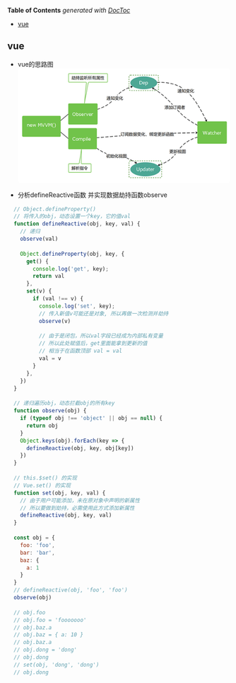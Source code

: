 <!-- START doctoc generated TOC please keep comment here to allow auto update -->
<!-- DON'T EDIT THIS SECTION, INSTEAD RE-RUN doctoc TO UPDATE -->
**Table of Contents**  *generated with [DocToc](https://github.com/thlorenz/doctoc)*

- [vue](#vue)

<!-- END doctoc generated TOC please keep comment here to allow auto update -->

## vue
- vue的思路图
  ![草率的思路图](./vue-laotu1.png)

- 分析defineReactive函数 并实现数据劫持函数observe
```javascript
  // Object.defineProperty()
  // 将传入的obj，动态设置一个key，它的值val
  function defineReactive(obj, key, val) {
    // 递归
    observe(val)
    
    Object.defineProperty(obj, key, {
      get() {
        console.log('get', key);
        return val
      },
      set(v) {
        if (val !== v) {
          console.log('set', key);
          // 传入新值v可能还是对象, 所以再做一次检测并劫持
          observe(v)
          
          // 由于是闭包，所以val字段已经成为内部私有变量
          // 所以此处赋值后，get里面能拿到更新的值
          // 相当于在函数顶部 val = val
          val = v
        }
      },
    })
  }
  
  // 递归遍历obj，动态拦截obj的所有key
  function observe(obj) {
    if (typeof obj !== 'object' || obj == null) {
      return obj
    }
    Object.keys(obj).forEach(key => {
      defineReactive(obj, key, obj[key])
    })
  }
  
  // this.$set() 的实现
  // Vue.set() 的实现
  function set(obj, key, val) {
    // 由于用户可能添加，未在原对象中声明的新属性
    // 所以要做到劫持，必需使用此方式添加新属性
    defineReactive(obj, key, val)
  }
  
  const obj = {
    foo: 'foo',
    bar: 'bar',
    baz: {
      a: 1
    }
  }
  // defineReactive(obj, 'foo', 'foo')
  observe(obj)
  
  // obj.foo
  // obj.foo = 'fooooooo'
  // obj.baz.a
  // obj.baz = { a: 10 }
  // obj.baz.a
  // obj.dong = 'dong'
  // obj.dong
  // set(obj, 'dong', 'dong')
  // obj.dong
```
